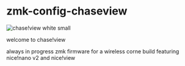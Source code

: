# zmk-config-chaseview
![chase!view white small](https://github.com/chase-hunter/zmk-config-chaseview/assets/122387925/3cf894a2-f37d-470c-ac56-95668201e123)

welcome to chase!view

always in progress zmk firmware for a wireless corne build featuring nice!nano v2 and nice!view
